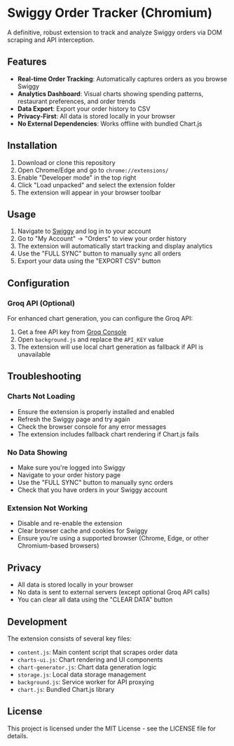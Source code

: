 # Swiggy Order Tracker (Chromium)

A definitive, robust extension to track and analyze Swiggy orders via DOM scraping and API interception.

## Features

- **Real-time Order Tracking**: Automatically captures orders as you browse Swiggy
- **Analytics Dashboard**: Visual charts showing spending patterns, restaurant preferences, and order trends
- **Data Export**: Export your order history to CSV
- **Privacy-First**: All data is stored locally in your browser
- **No External Dependencies**: Works offline with bundled Chart.js

## Installation

1. Download or clone this repository
2. Open Chrome/Edge and go to `chrome://extensions/`
3. Enable "Developer mode" in the top right
4. Click "Load unpacked" and select the extension folder
5. The extension will appear in your browser toolbar

## Usage

1. Navigate to [Swiggy](https://www.swiggy.com) and log in to your account
2. Go to "My Account" → "Orders" to view your order history
3. The extension will automatically start tracking and display analytics
4. Use the "FULL SYNC" button to manually sync all orders
5. Export your data using the "EXPORT CSV" button

## Configuration

### Groq API (Optional)
For enhanced chart generation, you can configure the Groq API:

1. Get a free API key from [Groq Console](https://console.groq.com/)
2. Open `background.js` and replace the `API_KEY` value
3. The extension will use local chart generation as fallback if API is unavailable

## Troubleshooting

### Charts Not Loading
- Ensure the extension is properly installed and enabled
- Refresh the Swiggy page and try again
- Check the browser console for any error messages
- The extension includes fallback chart rendering if Chart.js fails

### No Data Showing
- Make sure you're logged into Swiggy
- Navigate to your order history page
- Use the "FULL SYNC" button to manually sync orders
- Check that you have orders in your Swiggy account

### Extension Not Working
- Disable and re-enable the extension
- Clear browser cache and cookies for Swiggy
- Ensure you're using a supported browser (Chrome, Edge, or other Chromium-based browsers)

## Privacy

- All data is stored locally in your browser
- No data is sent to external servers (except optional Groq API calls)
- You can clear all data using the "CLEAR DATA" button

## Development

The extension consists of several key files:

- `content.js`: Main content script that scrapes order data
- `charts-ui.js`: Chart rendering and UI components
- `chart-generator.js`: Chart data generation logic
- `storage.js`: Local data storage management
- `background.js`: Service worker for API proxying
- `chart.js`: Bundled Chart.js library

## License


This project is licensed under the MIT License - see the LICENSE file for details.
